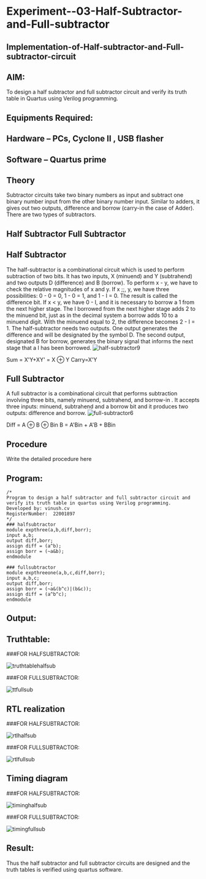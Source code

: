 # Experiment--03-Half-Subtractor-and-Full-subtractor
## Implementation-of-Half-subtractor-and-Full-subtractor-circuit
## AIM:
To design a half subtractor and full subtractor circuit and verify its truth table in Quartus using Verilog programming.

## Equipments Required:
## Hardware – PCs, Cyclone II , USB flasher
## Software – Quartus prime
## Theory
Subtractor circuits take two binary numbers as input and subtract one binary number input from the other binary number input. Similar to adders, it gives out two outputs, difference and borrow (carry-in the case of Adder). There are two types of subtractors.

## Half Subtractor Full Subtractor
## Half Subtractor
The half-subtractor is a combinational circuit which is used to perform subtraction of two bits. It has two inputs, X (minuend) and Y (subtrahend) and two outputs D (difference) and B (borrow). To perform x - y, we have to check the relative magnitudes of x and y. If x ;;, y, we have three possibilities: 0 - 0 = 0, 1 - 0 = 1, and 1 - I = 0. The result is called the difference bit. If x < y, we have 0 - I, and it is necessary to borrow a 1 from the next higher stage. The I borrowed from the next higher stage adds 2 to the minuend bit, just as in the decimal system a borrow adds 10 to a minuend digit. With the minuend equal to 2, the difference becomes 2 - I = 1. The half-subtractor needs two outputs. One output generates the difference and will be designated by the symbol D. The second output, designated B for borrow, generates the binary signal that informs the next stage that a I has been borrowed.
![half-subtractor9](https://user-images.githubusercontent.com/36288975/166112538-58c3bc7c-ee5d-4e6a-ac8d-8e8328efe27a.png)


Sum = X'Y+XY' = X ⊕ Y
Carry=X'Y

## Full Subtractor
A full subtractor is a combinational circuit that performs subtraction involving three bits, namely minuend, subtrahend, and borrow-in . It accepts three inputs: minuend, subtrahend and a borrow bit and it produces two outputs: difference and borrow. 
![full-subtractor6](https://user-images.githubusercontent.com/36288975/166112541-24c68359-3de8-4674-ae22-8272ffc385ed.png)


Diff = A ⊕ B ⊕ Bin B = A'Bin + A'B + BBin

## Procedure



Write the detailed procedure here 


## Program:
```
/*
Program to design a half subtractor and full subtractor circuit and verify its truth table in quartus using Verilog programming.
Developed by: vinush.cv
RegisterNumber:  22001897
*/
### halfsubtractor
module expthree(a,b,diff,borr);
input a,b;
output diff,borr;
assign diff = (a^b);
assign borr = (~a&b);
endmodule

### fullsubtractor
module expthreeone(a,b,c,diff,borr);
input a,b,c;
output diff,borr;
assign borr = (~a&(b^c)|(b&c));
assign diff = (a^b^c);
endmodule
```

## Output:
## Truthtable:
###FOR HALFSUBTRACTOR:

![truthtablehalfsub](https://user-images.githubusercontent.com/113975318/210934726-0ddd071a-4e2c-4348-8c35-c98c075f1ce3.png)

###FOR FULLSUBTRACTOR:

![ttfullsub](https://user-images.githubusercontent.com/113975318/210934783-5315603d-43ab-4f3d-96b0-517808ef651f.png)


##  RTL realization
###FOR HALFSUBTRACTOR:

![rtlhalfsub](https://user-images.githubusercontent.com/113975318/210934825-68849557-a276-4a24-b460-432a8035b4da.png)

###FOR FULLSUBTRACTOR:

![rtlfullsub](https://user-images.githubusercontent.com/113975318/210934848-2e374390-fe37-4262-8ffa-b4780ef5e305.png)


## Timing diagram 
###FOR HALFSUBTRACTOR:

![timinghalfsub](https://user-images.githubusercontent.com/113975318/210934884-f61d3be2-c570-47e4-9590-f106d559a76f.png)

###FOR FULLSUBTRACTOR:

![timingfullsub](https://user-images.githubusercontent.com/113975318/210934915-6fd17152-d198-46a7-b93e-b56d0043b376.png)


## Result:
Thus the half subtractor and full subtractor circuits are designed and the truth tables is verified using quartus software.
